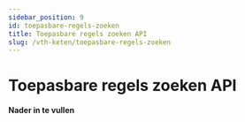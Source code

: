 ```yaml
---
sidebar_position: 9
id: toepasbare-regels-zoeken
title: Toepasbare regels zoeken API
slug: /vth-keten/toepasbare-regels-zoeken
---
```


# Toepasbare regels zoeken API

__________Nader in te vullen__________
